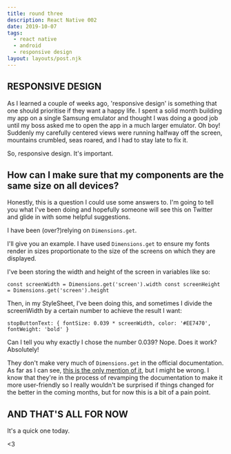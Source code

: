 ```yaml
---
title: round three
description: React Native 002
date: 2019-10-07
tags:
  - react native
  - android
  - responsive design
layout: layouts/post.njk
---
```


## RESPONSIVE DESIGN

As I learned a couple of weeks ago, 'responsive design' is something that one should prioritise if they want a happy life. I spent a solid month building my app on a single Samsung emulator and thought I was doing a good job until my boss asked me to open the app in a much larger emulator. Oh boy! Suddenly my carefully centered views were running halfway off the screen, mountains crumbled, seas roared, and I had to stay late to fix it.

So, responsive design. It's important.

## How can I make sure that my components are the same size on all devices?

Honestly, this is a question I could use some answers to. I'm going to tell you what I've been doing and hopefully someone will see this on Twitter and glide in with some helpful suggestions.

I have been (over?)relying on ``Dimensions.get``.

I'll give you an example. I have used ``Dimensions.get`` to ensure my fonts render in sizes proportionate to the size of the screens on which they are displayed.

I've been storing the width and height of the screen in variables like so:

``
const screenWidth = Dimensions.get('screen').width
const screenHeight = Dimensions.get('screen').height
``

Then, in my StyleSheet, I've been doing this, and sometimes I divide the screenWidth by a certain number to achieve the result I want:

``
  stopButtonText: {
    fontSize: 0.039 * screenWidth,
    color: '#EE7470',
    fontWeight: 'bold'
  }
``

Can I tell you why exactly I chose the number 0.039? Nope. Does it work? Absolutely! 

They don't make very much of ``Dimensions.get`` in the official documentation. As far as I can see, [this is the only mention of it](https://facebook.github.io/react-native/docs/dimensions), but I might be wrong. I know that they're in the process of revamping the documentation to make it more user-friendly so I really wouldn't be surprised if things changed for the better in the coming months, but for now this is a bit of a pain point.

## AND THAT'S ALL FOR NOW

It's a quick one today. 

<3